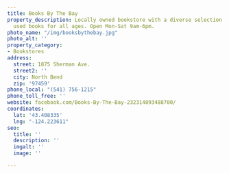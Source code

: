 ```yaml
---
title: Books By The Bay
property_description: Locally owned bookstore with a diverse selection of new and
  used books for all ages. Open Mon-Sat 9am-6pm.
photo_name: "/img/booksbythebay.jpg"
photo_alt: ''
property_category:
- Bookstores
address:
  street: 1875 Sherman Ave.
  street2: ''
  city: North Bend
  zip: '97459'
phone_local: "(541) 756-1215"
phone_toll_free: ''
website: facebook.com/Books-By-The-Bay-232314893488700/
coordinates:
  lat: '43.408335'
  lng: "-124.223611"
seo:
  title: ''
  description: ''
  imgalt: ''
  image: ''

---
```

